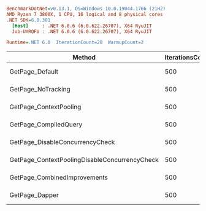 ``` ini

BenchmarkDotNet=v0.13.1, OS=Windows 10.0.19044.1766 (21H2)
AMD Ryzen 7 3800X, 1 CPU, 16 logical and 8 physical cores
.NET SDK=6.0.301
  [Host]     : .NET 6.0.6 (6.0.622.26707), X64 RyuJIT
  Job-UYRQFV : .NET 6.0.6 (6.0.622.26707), X64 RyuJIT

Runtime=.NET 6.0  IterationCount=20  WarmupCount=2  

```
|                                        Method | IterationsCount |    Mean |    Error |   StdDev | Ratio | RatioSD |       Gen 0 |      Gen 1 | Allocated |
|---------------------------------------------- |---------------- |--------:|---------:|---------:|------:|--------:|------------:|-----------:|----------:|
|                               GetPage_Default |             500 | 8.752 s | 0.1859 s | 0.2141 s |  1.00 |    0.00 | 166000.0000 | 83000.0000 |  1,329 MB |
|                            GetPage_NoTracking |             500 | 6.784 s | 0.1543 s | 0.1777 s |  0.78 |    0.03 |  83000.0000 | 21000.0000 |    666 MB |
|                        GetPage_ContextPooling |             500 | 8.105 s | 0.0575 s | 0.0615 s |  0.93 |    0.02 | 158000.0000 | 66000.0000 |  1,261 MB |
|                         GetPage_CompiledQuery |             500 | 8.063 s | 0.0206 s | 0.0229 s |  0.92 |    0.02 | 162000.0000 | 75000.0000 |  1,295 MB |
|               GetPage_DisableConcurrencyCheck |             500 | 8.426 s | 0.0193 s | 0.0206 s |  0.96 |    0.02 | 160000.0000 | 66000.0000 |  1,280 MB |
| GetPage_ContextPoolingDisableConcurrencyCheck |             500 | 8.102 s | 0.0841 s | 0.0968 s |  0.93 |    0.03 | 152000.0000 | 65000.0000 |  1,211 MB |
|                  GetPage_CombinedImprovements |             500 | 6.126 s | 0.0312 s | 0.0334 s |  0.70 |    0.02 |  66000.0000 | 16000.0000 |    529 MB |
|                                GetPage_Dapper |             500 | 5.658 s | 0.0514 s | 0.0528 s |  0.65 |    0.02 |  63000.0000 | 13000.0000 |    501 MB |
